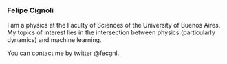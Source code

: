 ### Felipe Cignoli

<!--
**fcignoli/fcignoli** is a ✨ _special_ ✨ repository because its `README.md` (this file) appears on your GitHub profile.

Here are some ideas to get you started:

- 🔭 I’m currently working on ...
- 🌱 I’m currently learning ...
- 👯 I’m looking to collaborate on ...
- 🤔 I’m looking for help with ...
- 💬 Ask me about ...
- 📫 How to reach me: ...
- 😄 Pronouns: ...
- ⚡ Fun fact: ...
-->
I am a physics at the Faculty of Sciences of the University of Buenos Aires. My topics of interest lies in the intersection between physics (particularly dynamics) and machine learning.

<!--My CV can be downloaded from here [cv_cignoli_felipe_2022.pdf](https://github.com/fcignoli/fcignoli/files/7629562/cv_cignoli_felipe_2021.pdf). -->

You can contact me by twitter @fecgnl.



